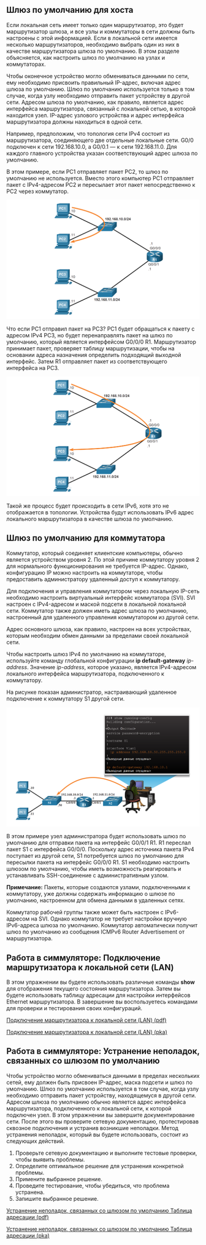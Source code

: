 <!-- verified: agorbachev 03.05.2022 -->

<!-- 10.3.1 -->
## Шлюз по умолчанию для хоста

Если локальная сеть имеет только один маршрутизатор, это будет маршрутизатор шлюза, и все узлы и коммутаторы в сети должны быть настроены с этой информацией. Если в локальной сети имеется несколько маршрутизаторов, необходимо выбрать один из них в качестве маршрутизатора шлюза по умолчанию. В этом разделе объясняется, как настроить шлюз по умолчанию на узлах и коммутаторах.

Чтобы оконечное устройство могло обмениваться данными по сети, ему необходимо присвоить правильный IP-адрес, включая адрес шлюза по умолчанию. Шлюз по умолчанию используется только в том случае, когда узлу необходимо отправить пакет устройству в другой сети. Адресом шлюза по умолчанию, как правило, является адрес интерфейса маршрутизатора, связанный с локальной сетью, в которой находится узел. IP-адрес узлового устройства и адрес интерфейса маршрутизатора должны находиться в одной сети.

Например, предположим, что топология сети IPv4 состоит из маршрутизатора, соединяющего две отдельные локальные сети. G0/0 подключен к сети 192.168.10.0, а G0/0.1 — к сети 192.168.11.0. Для каждого главного устройства указан соответствующий адрес шлюза по умолчанию.

В этом примере, если PC1 отправляет пакет PC2, то шлюз по умолчанию не используется. Вместо этого компьютер PC1 отправляет пакет с IPv4-адресом PC2 и пересылает этот пакет непосредственно к PC2 через коммутатор.

![](./assets/10.3.1-1.png)
<!-- /courses/itn-dl/aeed2ea2-34fa-11eb-ad9a-f74babed41a6/af224860-34fa-11eb-ad9a-f74babed41a6/assets/2e20ca53-1c25-11ea-81a0-ffc2c49b96bc.svg -->

Что если PC1 отправил пакет на PC3? PC1 будет обращаться к пакету с адресом IPv4 PC3, но будет перенаправлять пакет на шлюз по умолчанию, который является интерфейсом G0/0/0 R1. Маршрутизатор принимает пакет, проверяет таблицу маршрутизации, чтобы на основании адреса назначения определить подходящий выходной интерфейс. Затем R1 отправляет пакет из соответствующего интерфейса на PC3.

![](./assets/10.3.1-2.png)
<!-- /courses/itn-dl/aeed2ea2-34fa-11eb-ad9a-f74babed41a6/af224860-34fa-11eb-ad9a-f74babed41a6/assets/2e20f161-1c25-11ea-81a0-ffc2c49b96bc.svg -->

Такой же процесс будет происходить в сети IPv6, хотя это не отображается в топологии. Устройства будут использовать IPv6 адрес локального маршрутизатора в качестве шлюза по умолчанию.

<!-- 10.3.2 -->
## Шлюз по умолчанию для коммутатора

Коммутатор, который соединяет клиентские компьютеры, обычно является устройством уровня 2. По этой причине коммутатору уровня 2 для нормального функционирования не требуется IP-адрес. Однако, конфигурацию IP можно настроить на коммутаторе, чтобы предоставить администратору удаленный доступ к коммутатору.

Для подключения и управления коммутатором через локальную IP-сеть необходимо настроить виртуальный интерфейс коммутатора (SVI). SVI настроен с IPv4-адресом и маской подсети в локальной локальной сети. Коммутатор также должен иметь адрес шлюза по умолчанию, настроенный для удаленного управления коммутатором из другой сети.

Адрес основного шлюза, как правило, настроен на всех устройствах, которым необходим обмен данными за пределами своей локальной сети.

Чтобы настроить шлюз IPv4 по умолчанию на коммутаторе, используйте команду глобальной конфигурации **ip default-gateway** _ip-address_. Значение _ip-address_, которое указано, является IPv4-адресом локального интерфейса маршрутизатора, подключенного к коммутатору.

На рисунке показан администратор, настраивающий удаленное подключение к коммутатору S1 другой сети.

![](./assets/10.3.2.png)
<!-- /courses/itn-dl/aeed2ea2-34fa-11eb-ad9a-f74babed41a6/af224860-34fa-11eb-ad9a-f74babed41a6/assets/2e211873-1c25-11ea-81a0-ffc2c49b96bc.svg -->

В этом примере узел администратора будет использовать шлюз по умолчанию для отправки пакета на интерфейс G0/0/1 R1. R1 переслал пакет S1 с интерфейса G0/0/0. Поскольку адрес источника пакета IPv4 поступает из другой сети, S1 потребуется шлюз по умолчанию для пересылки пакета на интерфейс G0/0/0 R1. S1 необходимо настроить шлюзом по умолчанию, чтобы иметь возможность реагировать и устанавливать SSH-соединение с административным узлом.

**Примечание:** Пакеты, которые создаются узлами, подключенными к коммутатору, уже должны содержать информацию о шлюзе по умолчанию, настроенном для обмена данными в удаленных сетях.

Коммутатор рабочей группы также может быть настроен с IPv6-адресом на SVI. Однако коммутатор не требует настройки вручную IPv6-адреса шлюза по умолчанию. Коммутатор автоматически получит шлюз по умолчанию из сообщения ICMPv6 Router Advertisement от маршрутизатора.

<!-- 10.3.3 -->
<!-- syntax -->

<!-- 10.3.4 -->
## Работа в симмуляторе: Подключение маршрутизатора к локальной сети (LAN)

В этом упражнении вы будете использовать различные команды **show** для отображения текущего состояния маршрутизатора. Затем вы будете использовать таблицу адресации для настройки интерфейсов Ethernet маршрутизатора. В завершение вы воспользуетесь командами для проверки и тестирования своих конфигураций.

[Подключение маршрутизатора к локальной сети (LAN) (pdf)](./assets/10.3.4-packet-tracer---connect-a-router-to-a-lan.pdf)

[Подключение маршрутизатора к локальной сети (LAN) (pka)](./assets/10.3.4-packet-tracer---connect-a-router-to-a-lan.pka)

<!-- 10.3.5 -->
## Работа в симмуляторе: Устранение неполадок, связанных со шлюзом по умолчанию

Чтобы устройство могло обмениваться данными в пределах нескольких сетей, ему должен быть присвоен IP-адрес, маска подсети и шлюз по умолчанию. Шлюз по умолчанию используется в том случае, когда узлу необходимо отправить пакет устройству, находящемуся в другой сети. Адресом шлюза по умолчанию обычно является адрес интерфейса маршрутизатора, подключенного к локальной сети, к которой подключен узел. В этом упражнении вы завершите документирование сети. После этого вы проверите сетевую документацию, протестировав сквозное подключения и устранив возникшие неполадки. Метод устранения неполадок, который вы будете использовать, состоит из следующих действий.

1.  Проверьте сетевую документацию и выполните тестовые проверки, чтобы выявить проблемы.
2.  Определите оптимальное решение для устранения конкретной проблемы.
3.  Примените выбранное решение.
4.  Проведите тестирование, чтобы убедиться, что проблема устранена.
5.  Запишите выбранное решение.

[Устранение неполадок, связанных со шлюзом по умолчанию Таблица адресации (pdf)](./assets/10.3.5-packet-tracer---troubleshoot-default-gateway-issues.pdf)

[Устранение неполадок, связанных со шлюзом по умолчанию Таблица адресации (pka)](./assets/10.3.5-packet-tracer---troubleshoot-default-gateway-issues.pka)

